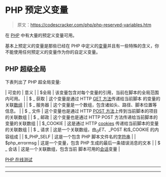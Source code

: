 # PHP 预定义变量

> 原文：<https://codescracker.com/php/php-reserved-variables.htm>

在 [PHP](/php/index.htm) 中有大量的预定义变量可用。

基本上预定义的变量是那些已经在 PHP 中定义的[变量](/php/php-variables.htm)并且有一些特殊的含义，你不能使用任何预定义的变量作为你的自定义变量。

## PHP 超级全局

下表列出了 PHP 超全局变量:

| 可变的 | 意义 |
| $全局 | 该变量包含对每个变量的引用，当前在脚本的全局范围内可用。 |
| $ _ 获取 | 这个变量是通过 HTTP [GET 方法](/php/php-get-post.htm)传递给当前脚本 的变量的关联[数组](/php/php-arrays.htm) |
| $ _ 服务器 | 这个变量是一个数组，包含诸如头、路径、脚本位置等信息。 |
| $ _ 文件 | 这个变量也是通过 HTTP [POST 方法](/php/php-get-post.htm)上传到当前脚本的项目的关联数组 |
| $ _ 邮政 | 这个变量也是通过 HTTP POST 方法传递给当前脚本的变量的关联数组 |
| $_COOKIE | 这是通过 HTTP [cookies](/php/php-cookies.htm) 传递给当前脚本的变量的关联数组 |
| $ _ 请求 | 这是一个关联数组，由$_GET、$_POST 和$_COOKIE 的内容组成 |
| $_PHP_SELF | 这是一个包含 PHP 脚本文件名的[字符串](/php/php-strings.htm) |
| $php_errormsg | 这是一个变量，包含 PHP 生成的最后一条错误消息的文本 |
| $ _ 会话 | 这是一个关联数组，包含当前 脚本可用的[会话](/php/php-sessions.htm)变量 |

[PHP 在线测试](/exam/showtest.php?subid=8)

* * *

* * *